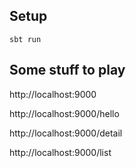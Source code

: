 ## Setup

```
sbt run
```

## Some stuff to play

http://localhost:9000

http://localhost:9000/hello

http://localhost:9000/detail

http://localhost:9000/list

